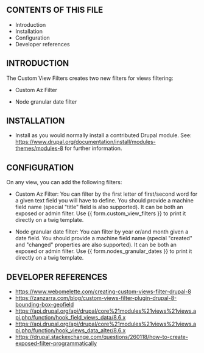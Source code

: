CONTENTS OF THIS FILE
---------------------
 * Introduction
 * Installation
 * Configuration
 * Developer references

INTRODUCTION
-------------
The Custom View Filters creates two new filters for views filtering:

 * Custom Az Filter
 
 * Node granular date filter

INSTALLATION
------------

 * Install as you would normally install a contributed Drupal module. See:
   https://www.drupal.org/documentation/install/modules-themes/modules-8
   for further information.

CONFIGURATION
-------------

On any view, you can add the following filters:

* Custom Az Filter: You can filter by the first letter of first/second word for
a given text field you will have to define. You should provide a machine field
name (special "title" field is also supported). It can be both an exposed or
admin filter. Use {{ form.custom_view_filters }} to print it directly on a twig
template.

* Node granular date filter: You can filter by year or/and month given a date
field. You should provide a machine field name (special "created" and "changed"
properties are also supported). It can be both an exposed or admin filter. Use
{{ form.nodes_granular_dates }} to print it directly on a twig template. 

DEVELOPER REFERENCES
--------------------

 * https://www.webomelette.com/creating-custom-views-filter-drupal-8
 * https://zanzarra.com/blog/custom-views-filter-plugin-drupal-8-bounding-box-geofield
 * https://api.drupal.org/api/drupal/core%21modules%21views%21views.api.php/function/hook_field_views_data/8.6.x
 * https://api.drupal.org/api/drupal/core%21modules%21views%21views.api.php/function/hook_views_data_alter/8.6.x
 * https://drupal.stackexchange.com/questions/260118/how-to-create-exposed-filter-programmatically
